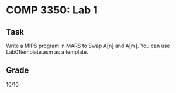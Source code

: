 # COMP 3350: Lab 1

## Task
Write a MIPS program in MARS to Swap A[n] and A[m]. You can use Lab01template.asm as a template.

## Grade
10/10
